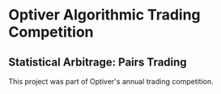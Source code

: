 # Optiver Algorithmic Trading Competition
## Statistical Arbitrage: Pairs Trading
This project was part of Optiver's annual trading competition.


